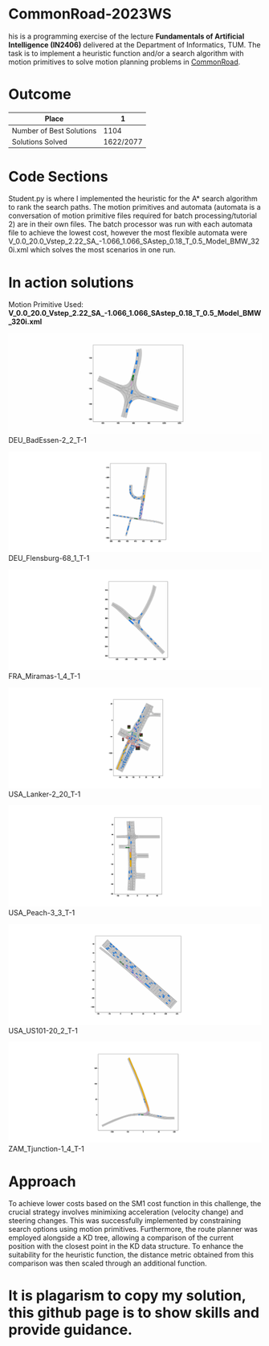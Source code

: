 # CommonRoad-2023WS
his is a programming exercise of the lecture **Fundamentals of Artificial Intelligence (IN2406)** delivered at the Department of Informatics, TUM. The task is to implement a heuristic function and/or a search algorithm with motion primitives to solve motion planning problems in [CommonRoad](https://commonroad.in.tum.de/). 

# Outcome 

| Place              | 1                   |
| ----------------- | ---------------------------------|
| Number of Best Solutions         | 1104  |
| Solutions Solved  | 1622/2077 |

# Code Sections
Student.py is where I implemented the heuristic for the A* search algorithm to rank the search paths. The motion primitives and automata (automata is a conversation of motion primitive files required for batch processing/tutorial 2) are in their own files. The batch processor was run with each automata file to achieve the lowest cost, however the most flexible automata were V_0.0_20.0_Vstep_2.22_SA_-1.066_1.066_SAstep_0.18_T_0.5_Model_BMW_320i.xml which solves the most scenarios in one run. 

# In action solutions 
Motion Primitive Used: **V_0.0_20.0_Vstep_2.22_SA_-1.066_1.066_SAstep_0.18_T_0.5_Model_BMW_320i.xml**

![Alt text](Solution%20GIFs/DEU_BadEssen-2_2_T-1.gif)
DEU_BadEssen-2_2_T-1

![Alt text](Solution%20GIFs/DEU_Flensburg-68_1_T-1.gif)
DEU_Flensburg-68_1_T-1

![Alt text](Solution%20GIFs/FRA_Miramas-1_4_T-1.gif)
FRA_Miramas-1_4_T-1

![Alt text](Solution%20GIFs/USA_Lanker-2_20_T-1.gif)
USA_Lanker-2_20_T-1

![Alt text](Solution%20GIFs/USA_Peach-3_3_T-1.gif)
USA_Peach-3_3_T-1

![Alt text](Solution%20GIFs/USA_US101-20_2_T-1.gif)
USA_US101-20_2_T-1

![Alt text](Solution%20GIFs/ZAM_Tjunction-1_4_T-1.gif)
ZAM_Tjunction-1_4_T-1

# Approach 
To achieve lower costs based on the SM1 cost function in this challenge, the crucial strategy involves minimixing acceleration (velocity change) and steering changes. This was successfully implemented by constraining search options using motion primitives. Furthermore, the route planner was employed alongside a KD tree, allowing a comparison of the current position with the closest point in the KD data structure. To enhance the suitability for the heuristic function, the distance metric obtained from this comparison was then scaled through an additional function.


# It is plagarism to copy my solution, this github page is to show skills and provide guidance. 

